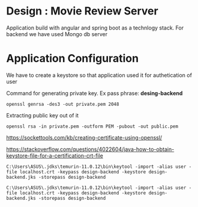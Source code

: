 # Design : Movie Review Server
Application build with angular and spring boot as a technlogy stack.
For backend we have used Mongo db server

# Application Configuration
We have to create a keystore so that application used it for authetication of user

Command for generating private key. Ex pass phrase: **desing-backend**

    openssl genrsa -des3 -out private.pem 2048

Extracting public key out of it

    openssl rsa -in private.pem -outform PEM -pubout -out public.pem

https://sockettools.com/kb/creating-certificate-using-openssl/


https://stackoverflow.com/questions/4022604/java-how-to-obtain-keystore-file-for-a-certification-crt-file
    
    C:\Users\ASUS\.jdks\temurin-11.0.12\bin\keytool -import -alias user -file localhost.crt -keypass design-backend -keystore design-backend.jks -storepass design-backend

    C:\Users\ASUS\.jdks\temurin-11.0.12\bin\keytool -import -alias user -file localhost.crt -keypass design-backend -keystore design-backend.jks -storepass design-backend